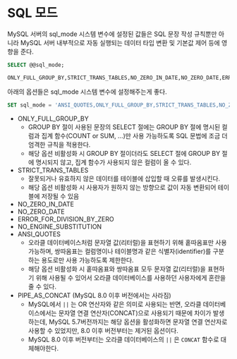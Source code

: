 # SQL 모드
MySQL 서버의 sql_mode 시스템 변수에 설정된 값들은 SQL 문장 작성 규칙뿐만 아니라 MySQL 서버 내부적으로 자동 실행되는 데이터 타입 변환 및 기본값 제어 등에 영향을 준다.

```sql
SELECT @@sql_mode;
```

```
ONLY_FULL_GROUP_BY,STRICT_TRANS_TABLES,NO_ZERO_IN_DATE,NO_ZERO_DATE,ERROR_FOR_DIVISION_BY_ZERO,NO_ENGINE_SUBSTITUTION
```

아래의 옵션들은 sql_mode 시스템 변수에 설정해주는게 좋다.
```sql
SET sql_mode = 'ANSI_QUOTES,ONLY_FULL_GROUP_BY,STRICT_TRANS_TABLES,NO_ZERO_IN_DATE,NO_ZERO_DATE,ERROR_FOR_DIVISION_BY_ZERO,NO_ENGINE_SUBSTITUTION';
```

- ONLY_FULL_GROUP_BY
    - GROUP BY 절이 사용된 문장의 SELECT 절에는 GROUP BY 절에 명시된 컬럼과 집계 함수(COUNT or SUM, ...)만 사용 가능하도록 SQL 문법에 조금 더 엄격한 규칙을 적용한다.
    - 해당 옵션 비활성화 시 GROUP BY 절이더라도 SELECT 절에 GROUP BY 절에 명시되지 않고, 집계 함수가 사용되지 않은 컬럼이 올 수 있다.
- STRICT_TRANS_TABLES
    - 잘못되거나 유효하지 않은 데이터를 테이블에 삽입할 때 오류를 발생시킨다.
    - 해당 옵션 비활성화 시 사용자가 원하지 않는 방향으로 값이 자동 변환되어 테이블에 저장될 수 있음
- NO_ZERO_IN_DATE
- NO_ZERO_DATE
- ERROR_FOR_DIVISION_BY_ZERO
- NO_ENGINE_SUBSTITUTION
- ANSI_QUOTES
    - 오라클 데이터베이스처럼 문자열 값(리터럴)을 표현하기 위해 홑따옴표만 사용 가능하며, 쌍따옴표는 컬럼명이나 테이블명과 같은 식별자(identifier)를 구분하는 용도로만 사용 가능하도록 제한한다.
    - 해당 옵션 비활성화 시 홑따옴표와 쌍따옴표 모두 문자열 값(리터럴)을 표현하기 위해 사용될 수 있어서 오라클 데이터베이스를 사용하던 사용자에게 혼란을 줄 수 있다.
- PIPE_AS_CONCAT (MySQL 8.0 이후 버전에서는 사라짐)
    - MySQL에서 `||` 는 OR 연산자와 같은 의미로 사용되는 반면, 오라클 데이터베이스에서는 문자열 연결 연산자(CONCAT)으로 사용되기 때문에 차이가 발생하는데, MySQL 5.7버전까지는 해당 옵션을 활성화하면 문자열 연결 연산자로 사용할 수 있었지만, 8.0 이후 버전부터는 제거된 옵션이다.
    - MySQL 8.0 이후 버전부터는 오라클 데이터베이스의 `||` 은 `CONCAT` 함수로 대체해야한다.
